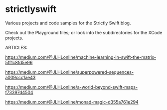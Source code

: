 # strictlyswift
Various projects and code samples for the Strictly Swift blog.

Check out the Playground files; or look into the subdirectories for the XCode projects.

ARTICLES:

https://medium.com/@JLHLonline/machine-learning-in-swift-the-matrix-5ff1c8fd5e96

https://medium.com/@JLHLonline/superpowered-sequences-a009ccc1ae43

https://medium.com/@JLHLonline/a-world-beyond-swift-maps-f73397d4504

https://medium.com/@JLHLonline/monad-magic-d355a761e294
